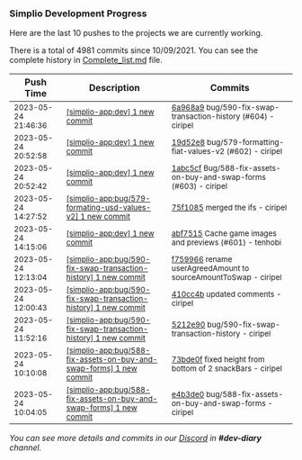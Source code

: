 
### Simplio Development Progress

Here are the last 10 pushes to the projects we are currently working.

There is a total of 4981 commits since 10/09/2021. You can see the complete history in
 [Complete_list.md](Complete_list.md) file.

| Push Time | Description | Commits |
| --- | --- | --- |
| <sub>2023-05-24 21:46:36</sub> | <sub>[[simplio-app:dev] 1 new commit](https://github.com/SimplioOfficial/simplio-app/commit/6a968a9123c1677976ac971d68a4ed2d04f163cb)</sub> | <sub>[6a968a9](https://github.com/SimplioOfficial/simplio-app/commit/6a968a9123c1677976ac971d68a4ed2d04f163cb) bug/590-fix-swap-transaction-history (#604) - ciripel</sub> |
| <sub>2023-05-24 20:52:58</sub> | <sub>[[simplio-app:dev] 1 new commit](https://github.com/SimplioOfficial/simplio-app/commit/19d52e83643549b38c775638b3180f06e82ff47d)</sub> | <sub>[19d52e8](https://github.com/SimplioOfficial/simplio-app/commit/19d52e83643549b38c775638b3180f06e82ff47d) bug/579-formatting-fiat-values-v2 (#602) - ciripel</sub> |
| <sub>2023-05-24 20:52:42</sub> | <sub>[[simplio-app:dev] 1 new commit](https://github.com/SimplioOfficial/simplio-app/commit/1abc5cf259dfe225df4c3a8a0669651956fa8cb2)</sub> | <sub>[1abc5cf](https://github.com/SimplioOfficial/simplio-app/commit/1abc5cf259dfe225df4c3a8a0669651956fa8cb2) Bug/588-fix-assets-on-buy-and-swap-forms (#603) - ciripel</sub> |
| <sub>2023-05-24 14:27:52</sub> | <sub>[[simplio-app:bug/579\-formating\-usd\-values\-v2] 1 new commit](https://github.com/SimplioOfficial/simplio-app/commit/75f10857ab85be239bac742c27e72cf818721702)</sub> | <sub>[75f1085](https://github.com/SimplioOfficial/simplio-app/commit/75f10857ab85be239bac742c27e72cf818721702) merged the ifs - ciripel</sub> |
| <sub>2023-05-24 14:15:06</sub> | <sub>[[simplio-app:dev] 1 new commit](https://github.com/SimplioOfficial/simplio-app/commit/abf7515689acc197266f8de832288db78fb9befe)</sub> | <sub>[abf7515](https://github.com/SimplioOfficial/simplio-app/commit/abf7515689acc197266f8de832288db78fb9befe) Cache game images and previews (#601) - tenhobi</sub> |
| <sub>2023-05-24 12:13:04</sub> | <sub>[[simplio-app:bug/590\-fix\-swap\-transaction\-history] 1 new commit](https://github.com/SimplioOfficial/simplio-app/commit/f759966086b756763a6a273f3a75b72f1a28271a)</sub> | <sub>[f759966](https://github.com/SimplioOfficial/simplio-app/commit/f759966086b756763a6a273f3a75b72f1a28271a) rename userAgreedAmount to sourceAmountToSwap - ciripel</sub> |
| <sub>2023-05-24 12:00:43</sub> | <sub>[[simplio-app:bug/590\-fix\-swap\-transaction\-history] 1 new commit](https://github.com/SimplioOfficial/simplio-app/commit/410cc4bbec637d40199181a7bd264df4784fe859)</sub> | <sub>[410cc4b](https://github.com/SimplioOfficial/simplio-app/commit/410cc4bbec637d40199181a7bd264df4784fe859) updated comments - ciripel</sub> |
| <sub>2023-05-24 11:52:16</sub> | <sub>[[simplio-app:bug/590\-fix\-swap\-transaction\-history] 1 new commit](https://github.com/SimplioOfficial/simplio-app/commit/5212e90d6984d625d16bb4fc63e9f3a2000ee206)</sub> | <sub>[5212e90](https://github.com/SimplioOfficial/simplio-app/commit/5212e90d6984d625d16bb4fc63e9f3a2000ee206) bug/590-fix-swap-transaction-history - ciripel</sub> |
| <sub>2023-05-24 10:10:08</sub> | <sub>[[simplio-app:bug/588\-fix\-assets\-on\-buy\-and\-swap\-forms] 1 new commit](https://github.com/SimplioOfficial/simplio-app/commit/73bde0f9966d92afeebb1974efbd7781a30fcdc0)</sub> | <sub>[73bde0f](https://github.com/SimplioOfficial/simplio-app/commit/73bde0f9966d92afeebb1974efbd7781a30fcdc0) fixed height from bottom of 2 snackBars - ciripel</sub> |
| <sub>2023-05-24 10:04:05</sub> | <sub>[[simplio-app:bug/588\-fix\-assets\-on\-buy\-and\-swap\-forms] 1 new commit](https://github.com/SimplioOfficial/simplio-app/commit/e4b3de089dd71d85b20e24e4d284b283a828e103)</sub> | <sub>[e4b3de0](https://github.com/SimplioOfficial/simplio-app/commit/e4b3de089dd71d85b20e24e4d284b283a828e103) bug/588-fix-assets-on-buy-and-swap-forms - ciripel</sub> |

_You can see more details and commits in our [Discord](https://discord.gg/aKhjuwZmdP) in **#dev-diary** channel._
